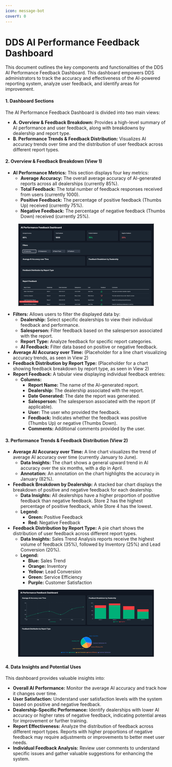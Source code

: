 ```yaml
---
icon: message-bot
coverY: 0
---
```


# DDS AI Performance Feedback Dashboard

This document outlines the key components and functionalities of the DDS AI Performance Feedback Dashboard. This dashboard empowers DDS administrators to track the accuracy and effectiveness of the AI-powered reporting system, analyze user feedback, and identify areas for improvement.

#### 1. Dashboard Sections

The AI Performance Feedback Dashboard is divided into two main views:

* **A. Overview & Feedback Breakdown:** Provides a high-level summary of AI performance and user feedback, along with breakdowns by dealership and report type.
* **B. Performance Trends & Feedback Distribution:** Visualizes AI accuracy trends over time and the distribution of user feedback across different report types.

#### 2. Overview & Feedback Breakdown (View 1)

* **AI Performance Metrics:** This section displays four key metrics:
  * **Average Accuracy:** The overall average accuracy of AI-generated reports across all dealerships (currently 85%).
  * **Total Feedback:** The total number of feedback responses received from users (currently 1000).
  * **Positive Feedback:** The percentage of positive feedback (Thumbs Up) received (currently 75%).
  * **Negative Feedback:** The percentage of negative feedback (Thumbs Down) received (currently 25%).

<figure><img src="../../.gitbook/assets/image (6).png" alt=""><figcaption></figcaption></figure>

* **Filters:** Allows users to filter the displayed data by:
  * **Dealership:** Select specific dealerships to view their individual feedback and performance.
  * **Salesperson:** Filter feedback based on the salesperson associated with the report.
  * **Report Type:** Analyze feedback for specific report categories.
  * **AI Feedback:** Filter data based on positive or negative feedback.
* **Average AI Accuracy over Time:** (Placeholder for a line chart visualizing accuracy trends, as seen in View 2)
* **Feedback Distribution by Report Type:** (Placeholder for a chart showing feedback breakdown by report type, as seen in View 2)
* **Report Feedback:** A tabular view displaying individual feedback entries:
  * **Columns:**
    * **Report Name:** The name of the AI-generated report.
    * **Dealership:** The dealership associated with the report.
    * **Date Generated:** The date the report was generated.
    * **Salesperson:** The salesperson associated with the report (if applicable).
    * **User:** The user who provided the feedback.
    * **Feedback:** Indicates whether the feedback was positive (Thumbs Up) or negative (Thumbs Down).
    * **Comments:** Additional comments provided by the user.

#### 3. Performance Trends & Feedback Distribution (View 2)

* **Average AI Accuracy over Time:** A line chart visualizes the trend of average AI accuracy over time (currently January to June).
  * **Data Insights:** The chart shows a general upward trend in AI accuracy over the six months, with a dip in April.
  * **Annotation:** An annotation on the chart highlights the accuracy in January (82%).
* **Feedback Breakdown by Dealership:** A stacked bar chart displays the breakdown of positive and negative feedback for each dealership.
  * **Data Insights:** All dealerships have a higher proportion of positive feedback than negative feedback. Store 2 has the highest percentage of positive feedback, while Store 4 has the lowest.
  * **Legend:**
    * **Green:** Positive Feedback
    * **Red:** Negative Feedback
* **Feedback Distribution by Report Type:** A pie chart shows the distribution of user feedback across different report types.
  * **Data Insights:** Sales Trend Analysis reports receive the highest volume of feedback (35%), followed by Inventory (25%) and Lead Conversion (20%).
  * **Legend:**
    * **Blue:** Sales Trend
    * **Orange:** Inventory
    * **Yellow:** Lead Conversion
    * **Green:** Service Efficiency
    * **Purple:** Customer Satisfaction

<figure><img src="../../.gitbook/assets/image (7).png" alt=""><figcaption></figcaption></figure>

#### 4. Data Insights and Potential Uses

This dashboard provides valuable insights into:

* **Overall AI Performance:** Monitor the average AI accuracy and track how it changes over time.
* **User Satisfaction:** Understand user satisfaction levels with the system based on positive and negative feedback.
* **Dealership-Specific Performance:** Identify dealerships with lower AI accuracy or higher rates of negative feedback, indicating potential areas for improvement or further training.
* **Report Effectiveness:** Analyze the distribution of feedback across different report types. Reports with higher proportions of negative feedback may require adjustments or improvements to better meet user needs.
* **Individual Feedback Analysis:** Review user comments to understand specific issues and gather valuable suggestions for enhancing the system.
